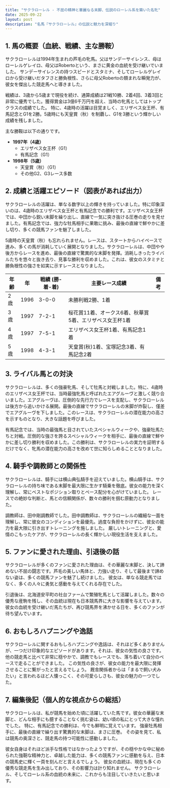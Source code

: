 ```yaml
---
title: "サクラローレル - 不屈の精神と華麗なる末脚、伝説のローレル系を築いた名牝"
date: 2025-09-22
layout: post
description: "名馬『サクラローレル』の伝説と魅力を深堀り"
---
```


## 1. 馬の概要（血統、戦績、主な勝鞍）

サクラローレルは1994年生まれの芦毛の牝馬。父はサンデーサイレンス、母はローレルゲレイロ、母父はRobertoという、まさに黄金の血統を受け継いでいました。  サンデーサイレンスの持つスピードとスタミナ、そしてローレルゲレイロから受け継いだタフさと勝負根性、さらに母父Robertoの類まれな瞬発力が、彼女を傑出した競走馬へと導きました。

戦績は、3歳から5歳まで現役を続け、通算成績は21戦10勝、2着4回、3着3回と非常に優秀でした。獲得賞金は3億6千万円を超え、当時の牝馬としてはトップクラスの成績でした。  特に、4歳時の活躍は目覚ましく、エリザベス女王杯、有馬記念とG1を2勝。5歳時にも天皇賞（秋）を制覇し、G1を3勝という輝かしい成績を残しました。

主な勝鞍は以下の通りです。

* **1997年（4歳）**
    * エリザベス女王杯（G1）
    * 有馬記念（G1）
* **1998年（5歳）**
    * 天皇賞（秋）（G1）
    * その他G2、G3レース多数


## 2. 成績と活躍エピソード（図表があれば出力）

サクラローレルの活躍は、単なる数字以上の輝きを持っていました。特に印象深いのは、4歳時のエリザベス女王杯と有馬記念での勝利です。エリザベス女王杯では、中団から鋭い末脚を繰り出し、直線で一気に突き抜ける圧巻の走りを見せました。有馬記念では、強力な牡馬相手に果敢に挑み、最後の直線で鮮やかに差し切り、多くの競馬ファンを魅了しました。

5歳時の天皇賞（秋）も忘れられません。レースは、スタートからハイペースで進み、多くの馬が消耗していく展開となりました。サクラローレルは、中団やや後方からレースを進め、最後の直線で驚異的な末脚を発揮。消耗しきったライバルたちを悠々と抜き去り、見事な勝利を収めました。これは、彼女のスタミナと勝負根性の強さを如実に示すレースとなりました。


| 年齢 | 年 | 戦績 (勝-着-着) | 主要レース成績 | 備考 |
|---|---|---|---|---|
| 2歳 | 1996 | 3-0-0 |  未勝利戦2勝、1着 |  |
| 3歳 | 1997 | 7-2-1 | 桜花賞11着、オークス6着、秋華賞5着、エリザベス女王杯1着 |  |
| 4歳 | 1997 | 7-5-1 | エリザベス女王杯1着、有馬記念1着 |  |
| 5歳 | 1998 | 4-3-1 | 天皇賞(秋)1着、宝塚記念3着、有馬記念2着 |  |


## 3. ライバル馬との対決

サクラローレルは、多くの強豪牝馬、そして牡馬と対戦しました。特に、4歳時のエリザベス女王杯では、当時最強牝馬と呼ばれたエアグルーヴと激しく競り合いました。エアグルーヴは、圧倒的な先行力でレースを支配し、サクラローレルは後方から追いかける展開。最後の直線でサクラローレルの末脚が炸裂し、僅差でエアグルーヴを下しました。このレースは、サクラローレルの潜在能力の高さを示すものとなり、大きな話題を呼びました。

有馬記念では、当時の最強馬と目されていたスペシャルウィークや、強豪牡馬たちと対戦。圧倒的な強さを誇るスペシャルウィークを相手に、最後の直線で鮮やかに差し切り勝利を収めました。この勝利は、サクラローレルの実力を証明するだけでなく、牝馬の潜在能力の高さを改めて世に知らしめることとなりました。


## 4. 騎手や調教師との関係性

サクラローレルは、騎手には横山典弘騎手を迎えていました。横山騎手は、サクラローレルの持ち味である末脚を最大限に生かす騎乗を徹底。彼女の能力を深く理解し、常にベストなポジション取りとペース配分を心がけていました。  レースでの絶妙な判断と、馬との信頼関係が、数々の勝利を掴む原動力となりました。

調教師は、田中剛調教師でした。田中調教師は、サクラローレルの繊細な一面を理解し、常に彼女のコンディションを最優先。過度な負担をかけずに、彼女の能力を最大限に引き出すトレーニングを施しました。  厳しいトレーニングと、愛情のこもったケアが、サクラローレルの長く輝かしい現役生活を支えました。


## 5. ファンに愛された理由、引退後の話

サクラローレルが多くのファンに愛された理由は、その華麗な末脚と、決して諦めない不屈の闘志です。芦毛の美しい馬体と、力強い走り、そして最後まで諦めない姿は、多くの競馬ファンを魅了し続けました。  彼女は、単なる競走馬ではなく、多くの人々に勇気と感動を与えてくれる存在でした。

引退後は、北海道安平町の社台ファームで繁殖牝馬として活躍しました。数々の優秀な産駒を残し、その血統は現在も日本競馬界に大きな影響を与えています。彼女の血統を受け継いだ馬たちが、再び競馬界を沸かせる日を、多くのファンが待ち望んでいます。


## 6. おもしろハプニングや逸話

サクラローレルに関するおもしろハプニングや逸話は、それほど多くありませんが、一つだけ印象的なエピソードがあります。それは、彼女の気性の良さです。  他の競走馬と比べて非常に穏やかで、調教でもレースでも、落ち着いて自分のペースで走ることができました。  この気性の良さが、彼女の能力を最大限に発揮させることに繋がったと言えるでしょう。  厩舎関係者からは「まるで飼い犬みたい」と言われるほど人懐っこく、その可愛らしさも、彼女の魅力の一つでした。


## 7. 編集後記（個人的な視点からの総括）

サクラローレルは、私が競馬を始めた頃に活躍していた馬です。彼女の華麗な末脚と、どんな相手にも臆することなく挑む姿は、幼い頃の私にとって大きな憧れでした。  特に、有馬記念での勝利は、今でも鮮明に覚えています。  強豪牡馬相手に、最後の直線で繰り出す驚異的な末脚は、まさに圧巻。  その姿を見て、私は競馬の奥深さと、競走馬の持つ可能性に感動しました。

彼女自身はそれほど派手な性格ではなかったようですが、その穏やかな中に秘められた強靭な精神力と、卓越した能力は、多くの競馬ファンに感動を与え、日本の競馬史に輝く一頁を刻んだと言えるでしょう。  彼女の血統は、現在も多くの優秀な競走馬を生み出しており、その影響力は計り知れません。  サクラローレル、そしてローレル系の血統の未来に、これからも注目していきたいと思います。
